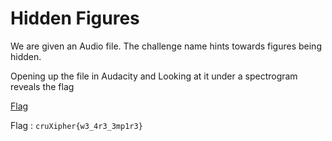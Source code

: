 # Hidden Figures

We are given an Audio file. The challenge name hints towards figures being hidden.

Opening up the file in Audacity and Looking at it under a spectrogram reveals the flag

[Flag](./Flag.png)

Flag : `cruXipher{w3_4r3_3mp1r3}`
